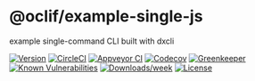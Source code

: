 @oclif/example-single-js
========================

example single-command CLI built with dxcli

[![Version](https://img.shields.io/npm/v/@oclif/example-single-js.svg)](https://npmjs.org/package/@oclif/example-single-js)
[![CircleCI](https://circleci.com/gh/oclif/example-single-js/tree/master.svg?style=svg)](https://circleci.com/gh/oclif/example-single-js/tree/master)
[![Appveyor CI](https://ci.appveyor.com/api/projects/status/github/oclif/example-single-js?branch=master&svg=true)](https://ci.appveyor.com/project/heroku/example-single-js/branch/master)
[![Codecov](https://codecov.io/gh/oclif/example-single-js/branch/master/graph/badge.svg)](https://codecov.io/gh/oclif/example-single-js)
[![Greenkeeper](https://badges.greenkeeper.io/oclif/example-single-js.svg)](https://greenkeeper.io/)
[![Known Vulnerabilities](https://snyk.io/test/github/oclif/example-single-js/badge.svg)](https://snyk.io/test/github/oclif/example-single-js)
[![Downloads/week](https://img.shields.io/npm/dw/@oclif/example-single-js.svg)](https://npmjs.org/package/@oclif/example-single-js)
[![License](https://img.shields.io/npm/l/@oclif/example-single-js.svg)](https://github.com/oclif/example-single-js/blob/master/package.json)

<!-- toc -->
<!-- install -->
<!-- usage -->
<!-- commands -->

